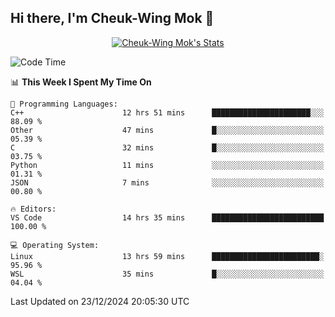 ## Hi there, I'm Cheuk-Wing Mok 👋

<!--
**mozro0327/mozro0327** is a ✨ _special_ ✨ repository because its `README.md` (this file) appears on your GitHub profile.

Here are some ideas to get you started:

- 🔭 I’m currently working on ...
- 🌱 I’m currently learning ...
- 👯 I’m looking to collaborate on ...
- 🤔 I’m looking for help with ...
- 💬 Ask me about ...
- 📫 How to reach me: ...
- 😄 Pronouns: ...
- ⚡ Fun fact: ...
-->

<p align="center">
  <a href="https://github.com/mozro0327" class="rich-diff-level-one">
    <img src="https://github-readme-stats.vercel.app/api?username=mozro0327&title_color=333&text_color=777" alt="Cheuk-Wing Mok's Stats" >
    <!-- &hide=issues
    <img src="https://github-readme-stats.vercel.app/api?username=mozro0327&hide=issues&title_color=333&text_color=777" alt="Cheuk-Wing Mok's Stats" >
    -->
  </a>
</p>

<!--START_SECTION:waka-->
![Code Time](http://img.shields.io/badge/Code%20Time-3%2C139%20hrs%2042%20mins-blue)

📊 **This Week I Spent My Time On** 

```text
💬 Programming Languages: 
C++                      12 hrs 51 mins      ██████████████████████░░░   88.09 % 
Other                    47 mins             █░░░░░░░░░░░░░░░░░░░░░░░░   05.39 % 
C                        32 mins             █░░░░░░░░░░░░░░░░░░░░░░░░   03.75 % 
Python                   11 mins             ░░░░░░░░░░░░░░░░░░░░░░░░░   01.31 % 
JSON                     7 mins              ░░░░░░░░░░░░░░░░░░░░░░░░░   00.80 % 

🔥 Editors: 
VS Code                  14 hrs 35 mins      █████████████████████████   100.00 % 

💻 Operating System: 
Linux                    13 hrs 59 mins      ████████████████████████░   95.96 % 
WSL                      35 mins             █░░░░░░░░░░░░░░░░░░░░░░░░   04.04 % 
```


 Last Updated on 23/12/2024 20:05:30 UTC
<!--END_SECTION:waka-->

